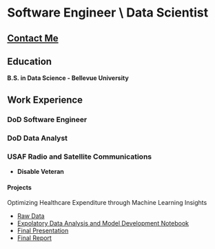 # **Software Engineer \ Data Scientist**

## [Contact Me](CONTACT.md)

## **Education**
**B.S. in Data Science - Bellevue University**


## Work Experience
### DoD Software Engineer
### DoD Data Analyst
### USAF Radio and Satellite Communications 
- **Disable Veteran**

#### Projects
Optimizing Healthcare Expenditure through Machine Learning Insights
- [Raw Data](https://github.com/MMontana45/montana.portfolio.io/blob/54c20968d841990421889c50110673bab0596687/DSC450/data/insurance.csv)
- [Expolatory Data Analysis and Model Development Notebook](https://github.com/MMontana45/montana.portfolio.io/blob/54c20968d841990421889c50110673bab0596687/DSC450/Code/DSC%20450%20-%20Project.ipynb)
- [Final Presentation](https://github.com/MMontana45/montana.portfolio.io/blob/54c20968d841990421889c50110673bab0596687/DSC450/Reporting/DSC%20450%20Project%20Presentation%20-%20Montana.pptx)
- [Final Report]()
